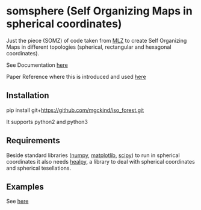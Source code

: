 # somsphere (Self Organizing Maps in spherical coordinates)

Just the piece (SOMZ) of code taken from [MLZ](https://github.com/mgckind/MLZ) to create Self Organizing Maps in different topologies (spherical, rectangular and hexagonal coordinates).

See Documentation [here](http://matias-ck.com/mlz/somz.html#somz2)

Paper Reference where this is introduced and used [here](http://arxiv.org/abs/1312.5753)

## Installation

  pip install git+https://github.com/mgckind/iso_forest.git
 
It supports python2 and python3 

## Requirements

Beside standard libraries ([numpy](http://www.numpy.org/), [matplotlib](http://matplotlib.org/), [scipy](https://www.scipy.org/))  to run in spherical coordinates it also needs [healpy](https://healpy.readthedocs.io/en/latest/), a library to deal with spherical coordinates and spherical tesellations.  

## Examples

See [here](Example.ipynb)

